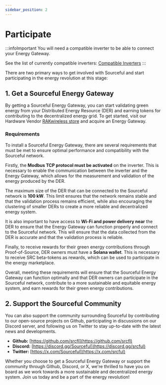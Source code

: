 ```yaml
---
sidebar_position: 2
---
```


# Participate

:::infoImportant
You will need a compatible inverter to be able to connect your Energy Gateway. 

See the list of currently compatible inverters: [Compatible Inverters](https://docs.Sourceful.io/energy-gateway/compatible-inverter/)
:::

There are two primary ways to get involved with Sourceful and start participating in the energy revolution at this stage:

## 1. Get a Sourceful Energy Gateway

By getting a Sourceful Energy Gateway, you can start validating green energy from your Distributed Energy Resource (DER) and earning tokens for contributing to the decentralized energy grid. To get started, visit our Hardware Vendor [RAKwireless store](https://store.rakwireless.com/products/Sourceful-energy-gateway) and acquire an Energy Gateway. 

### Requirements

To install a Sourceful Energy Gateway, there are several requirements that must be met to ensure optimal performance and compatibility with the Sourceful network.

Firstly, the **Modbus TCP protocol must be activated** on the inverter. This is necessary to enable the communication between the inverter and the Energy Gateway, which allows for the measurement and validation of the energy produced by the DER.

The maximum size of the DER that can be connected to the Sourceful network is **100 kW**. This limit ensures that the network remains stable and that the validation process remains efficient, while also encouraging the clustering of smaller DERs to create a more reliable and decentralized energy system.

It is also important to have access to **Wi-Fi and power delivery near** the DER to ensure that the Energy Gateway can function properly and connect to the Sourceful network. This will ensure that the data collected from the DER is accurate and that the validation process is reliable.

Finally, to receive rewards for their green energy contributions through Proof-of-Source, DER owners must have a **Solana wallet**. This is necessary to receive SRC beta-tokens as rewards, which can be used to participate in the energy marketplace.

Overall, meeting these requirements will ensure that the Sourceful Energy Gateway can function optimally and that DER owners can participate in the Sourceful network, contribute to a more sustainable and equitable energy system, and earn rewards for their green energy contributions.

## 2. Support the Sourceful Community

You can also support the community surrounding Sourceful by contributing to our open-source projects on Github, participating in discussions on our Discord server, and following us on Twitter to stay up-to-date with the latest news and developments. 

- **Github:** [https://github.com/srcfl](https://github.com/srcfl)
- **Discord:** [https://discord.gg/Sourceful](https://discord.gg/srcful)
- **Twitter:** [https://x.com/Sourceful](https://x.com/srcful)

Whether you choose to get a Sourceful Energy Gateway or support the community through Github, Discord, or X, we're thrilled to have you on board as we work towards a more sustainable and decentralized energy system. Join us today and be a part of the energy revolution!
